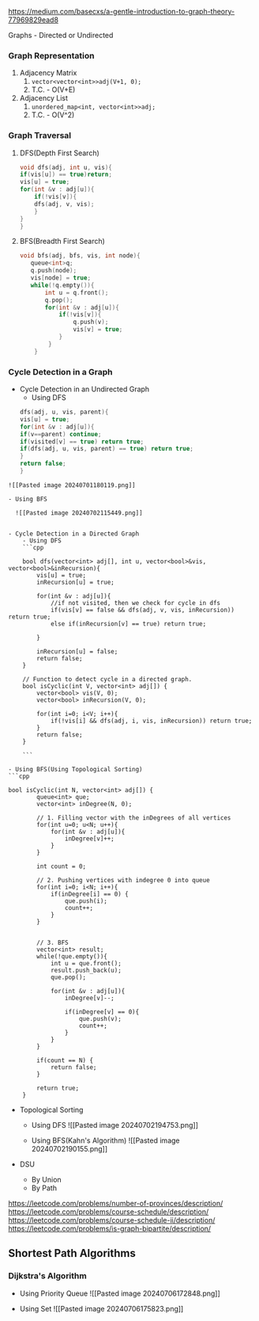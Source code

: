 https://medium.com/basecxs/a-gentle-introduction-to-graph-theory-77969829ead8

Graphs -  Directed or Undirected

### Graph Representation
1. Adjacency Matrix
	1. `vector<vector<int>>adj(V+1, 0);`
	2. T.C. - O(V+E)
2. Adjacency List
	1. `unordered_map<int, vector<int>>adj;`
	2. T.C. - O(V^2)

### Graph Traversal
1. DFS(Depth First Search)
	 ```cpp
	 void dfs(adj, int u, vis){
	 if(vis[u]) == true)return;
	 vis[u] = true;
	 for(int &v : adj[u]){
		 if(!vis[v]){
		 dfs(adj, v, vis);
		 }
	 }
	 }
	```
	
2. BFS(Breadth First Search)
	 ```cpp
	 void bfs(adj, bfs, vis, int node){
        queue<int>q;
        q.push(node);
        vis[node] = true;
        while(!q.empty()){
            int u = q.front();
            q.pop();
            for(int &v : adj[u]){
                if(!vis[v]){
                    q.push(v);
                    vis[v] = true;
                }
             }
         }
	 ```


### Cycle Detection in a Graph

- Cycle Detection in an Undirected Graph
	- Using DFS
	 ```cpp
	 dfs(adj, u, vis, parent){
	 vis[u] = true;
	for(int &v : adj[u]){
	 if(v==parent) continue;
	 if(visited[v] == true) return true;
	 if(dfs(adj, u, vis, parent) == true) return true;
	 }
	return false;
	}
```
![[Pasted image 20240701180119.png]]

- Using BFS

  ![[Pasted image 20240702115449.png]]
  

- Cycle Detection in a Directed Graph
	- Using DFS
	```cpp
	
	bool dfs(vector<int> adj[], int u, vector<bool>&vis, vector<bool>&inRecursion){
        vis[u] = true;
        inRecursion[u] = true;
        
        for(int &v : adj[u]){
            //if not visited, then we check for cycle in dfs
            if(vis[v] == false && dfs(adj, v, vis, inRecursion)) return true;
            else if(inRecursion[v] == true) return true;
        
        }
        
        inRecursion[u] = false;
        return false;
    }
  
    // Function to detect cycle in a directed graph.
    bool isCyclic(int V, vector<int> adj[]) {
        vector<bool> vis(V, 0);
        vector<bool> inRecursion(V, 0);
        
        for(int i=0; i<V; i++){
            if(!vis[i] && dfs(adj, i, vis, inRecursion)) return true;
        }
        return false;
    }
	
	```

- Using BFS(Using Topological Sorting)
```cpp

bool isCyclic(int N, vector<int> adj[]) {
        queue<int> que;
	    vector<int> inDegree(N, 0);
	    
	    // 1. Filling vector with the inDegrees of all vertices
	    for(int u=0; u<N; u++){
	        for(int &v : adj[u]){
	            inDegree[v]++;
	        }
	    }
	    
	    int count = 0;
	    
	    // 2. Pushing vertices with indegree 0 into queue
	    for(int i=0; i<N; i++){
	        if(inDegree[i] == 0) {
	            que.push(i);
	            count++;
	        }
	    }
	    
	    
	    // 3. BFS
	    vector<int> result;
	    while(!que.empty()){
	        int u = que.front();
	        result.push_back(u);
	        que.pop();
	        
	        for(int &v : adj[u]){
	            inDegree[v]--;
	            
	            if(inDegree[v] == 0){
	                que.push(v);
	                count++;
	            }
	        }
	    }
	    
	    if(count == N) {
	        return false;
	    }
	    
	    return true;
    }
```
- Topological Sorting
	- Using DFS 
	![[Pasted image 20240702194753.png]]
	
	- Using BFS(Kahn's Algorithm)
	![[Pasted image 20240702190155.png]]
	
- DSU
	- By Union
	- By Path
	

https://leetcode.com/problems/number-of-provinces/description/
https://leetcode.com/problems/course-schedule/description/
https://leetcode.com/problems/course-schedule-ii/description/
https://leetcode.com/problems/is-graph-bipartite/description/



## Shortest Path Algorithms
### Dijkstra's Algorithm
- Using Priority Queue
![[Pasted image 20240706172848.png]]

- Using Set 
![[Pasted image 20240706175823.png]]


